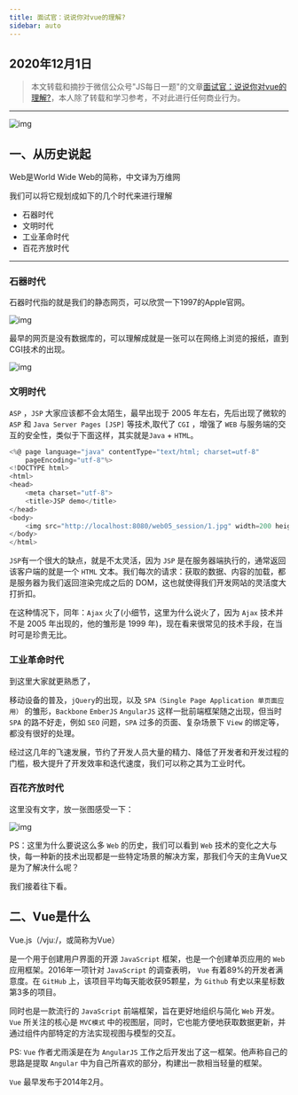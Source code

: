```yaml
---
title: 面试官：说说你对vue的理解?
sidebar: auto
---
```

## 2020年12月1日
 >本文转载和摘抄于微信公众号"JS每日一题"的文章[面试官：说说你对vue的理解?](https://mp.weixin.qq.com/s/dJ8WPIQ9xtI_SYfxGdUKeg)，本人除了转载和学习参考，不对此进行任何商业行为。
***
<img class="custom" :src="$withBase('/assets/img/img20201201/01如何理解Vue.webp')" alt="img">

## **一、从历史说起**
Web是World Wide Web的简称，中文译为万维网

我们可以将它规划成如下的几个时代来进行理解

+ 石器时代
+ 文明时代
+ 工业革命时代
+ 百花齐放时代
***

### **石器时代**
石器时代指的就是我们的静态网页，可以欣赏一下1997的Apple官网。

<img class="custom" :src="$withBase('/assets/img/img20201201/1997AppleWeb.webp')" alt="img" style="margin:0 auto">

最早的网页是没有数据库的，可以理解成就是一张可以在网络上浏览的报纸，直到CGI技术的出现。

<img class="custom" :src="$withBase('/assets/img/img20201201/1998GoogleWeb.webp')" alt="img" style="margin:0 auto">

### **文明时代**  

`ASP` ，`JSP` 大家应该都不会太陌生，最早出现于 2005 年左右，先后出现了微软的 `ASP` 和 `Java Server Pages [JSP]` 等技术,取代了 `CGI` ，增强了 `WEB` 与服务端的交互的安全性，类似于下面这样，其实就是`Java` + `HTML`。

```JavaScript
<%@ page language="java" contentType="text/html; charset=utf-8"
    pageEncoding="utf-8"%>
<!DOCTYPE html>
<html>
<head>
    <meta charset="utf-8">
    <title>JSP demo</title>
</head>
<body>
    <img src="http://localhost:8080/web05_session/1.jpg" width=200 height=100 />
</body>
</html>
```

`JSP`有一个很大的缺点，就是不太灵活，因为 `JSP` 是在服务器端执行的，通常返回该客户端的就是一个 `HTML` 文本。我们每次的请求：获取的数据、内容的加载，都是服务器为我们返回渲染完成之后的 DOM，这也就使得我们开发网站的灵活度大打折扣。

在这种情况下，同年：`Ajax` 火了(小细节，这里为什么说火了，因为  `Ajax` 技术并不是 2005 年出现的，他的雏形是 1999 年)，现在看来很常见的技术手段，在当时可是珍贵无比。

### **工业革命时代**

到这里大家就更熟悉了，

移动设备的普及，`jQuery`的出现，以及 `SPA（Single Page Application 单页面应用）` 的雏形，`Backbone` `EmberJS` `AngularJS` 这样一批前端框架随之出现，但当时 `SPA` 的路不好走，例如 `SEO` 问题，`SPA` 过多的页面、复杂场景下 `View` 的绑定等，都没有很好的处理。  

经过这几年的飞速发展，节约了开发人员大量的精力、降低了开发者和开发过程的门槛，极大提升了开发效率和迭代速度，我们可以称之其为工业时代。  

### **百花齐放时代**
这里没有文字，放一张图感受一下：  

<img class="custom" :src="$withBase('/assets/img/img20201201/baihuaqifang.webp')" alt="img" style="margin:0 auto">

PS：这里为什么要说这么多 `Web` 的历史，我们可以看到 `Web` 技术的变化之大与快，每一种新的技术出现都是一些特定场景的解决方案，那我们今天的主角Vue又是为了解决什么呢？

我们接着往下看。


## **二、Vue是什么**

Vue.js（/vjuː/，或简称为Vue）

是一个用于创建用户界面的开源 `JavaScript` 框架，也是一个创建单页应用的 `Web` 应用框架。2016年一项针对 `JavaScript` 的调查表明， `Vue` 有着89%的开发者满意度。在 `GitHub` 上，该项目平均每天能收获95颗星，为 `Github` 有史以来星标数第3多的项目。

同时也是一款流行的 `JavaScript` 前端框架，旨在更好地组织与简化 `Web` 开发。`Vue` 所关注的核心是 `MVC模式` 中的视图层，同时，它也能方便地获取数据更新，并通过组件内部特定的方法实现视图与模型的交互。

PS: `Vue` 作者尤雨溪是在为 `AngularJS` 工作之后开发出了这一框架。他声称自己的思路是提取 `Angular` 中为自己所喜欢的部分，构建出一款相当轻量的框架。

`Vue` 最早发布于2014年2月。